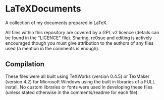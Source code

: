 LaTeXDocuments
==============

A collection of my documents prepared in LaTeX.

All files within this repository are covered by a GPL v2 licence (details can be found in the "LICENCE" file). Sharing, re0sue and editing is actively encouraged though you must give attribution to the authors of any files used (a mention in the comments is enough).

## Compilation

These files were all built using TeXWorks (version 0.4.5) or TexMaker (version 4.2) for Microsoft Windows using the built in libraries of a FULL install. No custom libraries or fonts were used in developing these files (unless stated otherwise in the comments/readme for each file).